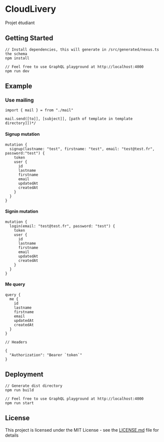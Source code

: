 # CloudLivery

Projet étudiant

## Getting Started

```
// Install dependencies, this will generate in /src/generated/nexus.ts the schema
npm install

// Feel free to use GraphQL playground at http://localhost:4000
npm run dev
```

## Example

### Use mailing

```
import { mail } = from "./mail"

mail.send([to]], [subject]], [path of template in template directory]])*/
```

#### Signup mutation

```
mutation {
  signup(lastname: "test", firstname: "test", email: "test@test.fr", password:"test") {
    token
    user {
      id
      lastname
      firstname
      email
      updatedAt
      createdAt
    }
  }
}
```

#### Signin mutation

```
mutation {
  login(email: "test@test.fr", password: "test") {
    token
    user {
      id
      lastname
      firstname
      email
      updatedAt
      createdAt
    }
  }
}
```

#### Me query

```
query {
  me {
    id
    lastname
    firstname
    email
    updatedAt
    createdAt  
  }
}

// Headers

{
  "Authorization": "Bearer `token`"
}
```

## Deployment

```
// Generate dist directory
npm run build

// Feel free to use GraphQL playground at http://localhost:4000
npm run start
```

## License

This project is licensed under the MIT License - see the [LICENSE.md](LICENSE.md) file for details
